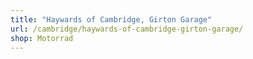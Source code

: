 ```yaml
---
title: "Haywards of Cambridge, Girton Garage"
url: /cambridge/haywards-of-cambridge-girton-garage/
shop: Motorrad
---
```

